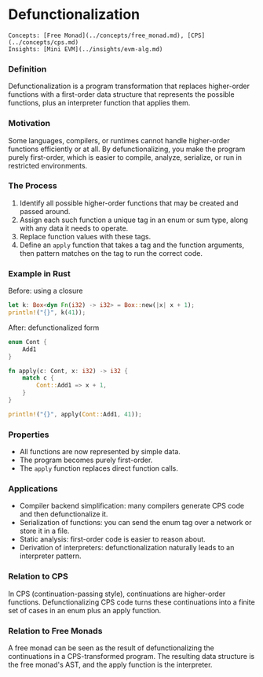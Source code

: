 # Defunctionalization

```admonish tip title="Related"
Concepts: [Free Monad](../concepts/free_monad.md), [CPS](../concepts/cps.md)  
Insights: [Mini EVM](../insights/evm-alg.md)
```

### Definition

Defunctionalization is a program transformation that replaces higher-order functions with a first-order data structure that represents the possible functions, plus an interpreter function that applies them.

### Motivation

Some languages, compilers, or runtimes cannot handle higher-order functions efficiently or at all. By defunctionalizing, you make the program purely first-order, which is easier to compile, analyze, serialize, or run in restricted environments.

### The Process

1. Identify all possible higher-order functions that may be created and passed around.
2. Assign each such function a unique tag in an enum or sum type, along with any data it needs to operate.
3. Replace function values with these tags.
4. Define an `apply` function that takes a tag and the function arguments, then pattern matches on the tag to run the correct code.

### Example in Rust

Before: using a closure

```rust
let k: Box<dyn Fn(i32) -> i32> = Box::new(|x| x + 1);
println!("{}", k(41));
```

After: defunctionalized form

```rust
enum Cont {
    Add1
}

fn apply(c: Cont, x: i32) -> i32 {
    match c {
        Cont::Add1 => x + 1,
    }
}

println!("{}", apply(Cont::Add1, 41));
```

### Properties

* All functions are now represented by simple data.
* The program becomes purely first-order.
* The `apply` function replaces direct function calls.

### Applications

* Compiler backend simplification: many compilers generate CPS code and then defunctionalize it.
* Serialization of functions: you can send the enum tag over a network or store it in a file.
* Static analysis: first-order code is easier to reason about.
* Derivation of interpreters: defunctionalization naturally leads to an interpreter pattern.

### Relation to CPS

In CPS (continuation-passing style), continuations are higher-order functions. Defunctionalizing CPS code turns these continuations into a finite set of cases in an enum plus an apply function.

### Relation to Free Monads

A free monad can be seen as the result of defunctionalizing the continuations in a CPS-transformed program. The resulting data structure is the free monad's AST, and the apply function is the interpreter.

